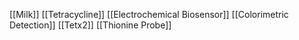 [[Milk]]
[[Tetracycline]]
[[Electrochemical Biosensor]]
[[Colorimetric Detection]]
[[Tetx2]]
[[Thionine Probe]]
